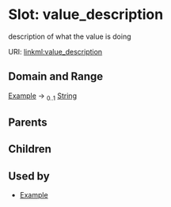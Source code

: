 
# Slot: value_description


description of what the value is doing

URI: [linkml:value_description](https://w3id.org/linkml/value_description)


## Domain and Range

[Example](Example.md) &#8594;  <sub>0..1</sub> [String](String.md)

## Parents


## Children


## Used by

 * [Example](Example.md)
